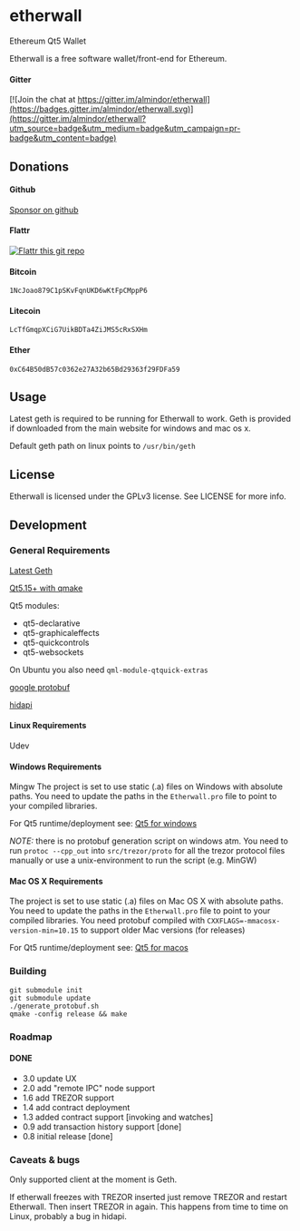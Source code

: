 # etherwall

Ethereum Qt5 Wallet

Etherwall is a free software wallet/front-end for Ethereum.

#### Gitter

[![Join the chat at https://gitter.im/almindor/etherwall](https://badges.gitter.im/almindor/etherwall.svg)](https://gitter.im/almindor/etherwall?utm_source=badge&utm_medium=badge&utm_campaign=pr-badge&utm_content=badge)

## Donations

#### Github

[Sponsor on github](https://github.com/sponsors/almindor)

#### Flattr
[![Flattr this git repo](http://api.flattr.com/button/flattr-badge-large.png)](https://flattr.com/submit/auto?user_id=Almindor&url=https://github.com/almindor/etherwall&title=Etherwall&language=&tags=github&category=software)

#### Bitcoin
`1NcJoao879C1pSKvFqnUKD6wKtFpCMppP6`

#### Litecoin
`LcTfGmqpXCiG7UikBDTa4ZiJMS5cRxSXHm`

#### Ether
`0xC64B50dB57c0362e27A32b65Bd29363f29FDFa59`


## Usage

Latest geth is required to be running for Etherwall to work. Geth is provided if downloaded from the main website for windows and mac os x.

Default geth path on linux points to `/usr/bin/geth`

## License

Etherwall is licensed under the GPLv3 license. See LICENSE for more info.

## Development

### General Requirements

[Latest Geth](https://github.com/ethereum/go-ethereum/releases)

[Qt5.15+ with qmake](https://www.qt.io/developers/)

Qt5 modules:
* qt5-declarative
* qt5-graphicaleffects
* qt5-quickcontrols
* qt5-websockets

On Ubuntu you also need `qml-module-qtquick-extras`

[google protobuf](https://github.com/google/protobuf)

[hidapi](https://github.com/signal11/hidapi)

#### Linux Requirements

Udev

#### Windows Requirements

Mingw
The project is set to use static (.a) files on Windows with absolute paths.
You need to update the paths in the `Etherwall.pro` file to point to your compiled libraries.

For Qt5 runtime/deployment see: [Qt5 for windows](http://doc.qt.io/qt-5/windows-deployment.html)

*NOTE:* there is no protobuf generation script on windows atm. You need to run `protoc --cpp_out` into `src/trezor/proto` for all the trezor protocol files manually or use a unix-environment to run the script (e.g. MinGW)

#### Mac OS X Requirements

The project is set to use static (.a) files on Mac OS X with absolute paths.
You need to update the paths in the `Etherwall.pro` file to point to your compiled libraries.
You need protobuf compiled with `CXXFLAGS=-mmacosx-version-min=10.15` to support older Mac versions (for releases)

For Qt5 runtime/deployment see: [Qt5 for macos](http://doc.qt.io/qt-5/osx.html#deploying-applications-on-macos)

### Building

```
git submodule init
git submodule update
./generate_protobuf.sh
qmake -config release && make
```

### Roadmap

#### DONE

- 3.0 update UX
- 2.0 add "remote IPC" node support
- 1.6 add TREZOR support
- 1.4 add contract deployment
- 1.3 added contract support [invoking and watches]
- 0.9 add transaction history support [done]
- 0.8 initial release [done]

### Caveats & bugs

Only supported client at the moment is Geth.

If etherwall freezes with TREZOR inserted just remove TREZOR and restart Etherwall. Then insert TREZOR in again. This happens from time to time on Linux, probably a bug in hidapi.
